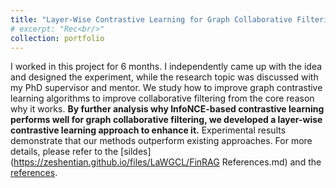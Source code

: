 ```yaml
---
title: "Layer-Wise Contrastive Learning for Graph Collaborative Filtering"
# excerpt: "Rec<br/>"
collection: portfolio
---
```


I worked in this project for 6 months. I independently came up with the idea and designed the experiment, while the research topic was discussed with my PhD supervisor and mentor. We study how to improve graph contrastive learning algorithms to improve collaborative filtering from the core reason why it works. <b>By further analysis why InfoNCE-based contrastive learning performs well for graph collaborative filtering, we developed a layer-wise contrastive learning approach to enhance it.</b>  Experimental results demonstrate that our methods outperform existing approaches. For more details, please refer to the [sildes](https://zeshentian.github.io/files/LaWGCL/FinRAG References.md) and the [references]().
